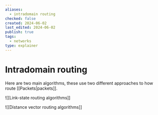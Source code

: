 ```yaml
---
aliases:
  - intradomain routing
checked: false
created: 2024-06-02
last_edited: 2024-06-02
publish: true
tags:
  - networks
type: explainer
---
```

# Intradomain routing

Here are two main algorithms, these use two different approaches to how route [[Packets|packets]].

![[Link-state routing algorithms]]

![[Distance vector routing algorithms]]

